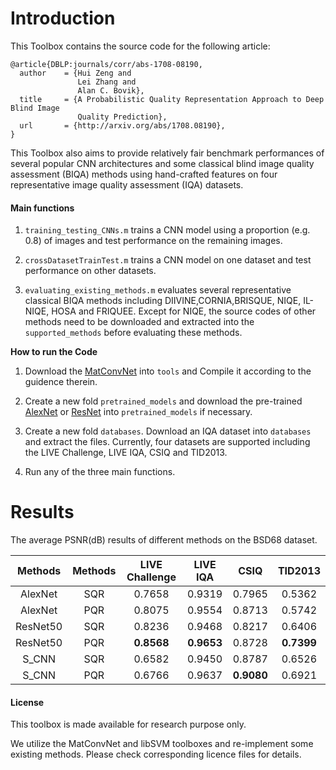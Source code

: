 # Introduction

This Toolbox contains the source code for the following article:

    @article{DBLP:journals/corr/abs-1708-08190,
      author    = {Hui Zeng and
                   Lei Zhang and
                   Alan C. Bovik},
      title     = {A Probabilistic Quality Representation Approach to Deep Blind Image
                   Quality Prediction},
      url       = {http://arxiv.org/abs/1708.08190},
    }

This Toolbox also aims to provide relatively fair benchmark performances of several popular CNN architectures and some classical blind image quality assessment (BIQA) methods using hand-crafted features on four representative image quality assessment (IQA) datasets.


#### Main functions

1. `training_testing_CNNs.m` trains a CNN model using a proportion (e.g. 0.8) of images and test performance on the remaining images.

2. `crossDatasetTrainTest.m` trains a CNN model on one dataset and test performance on other datasets.

3. `evaluating_existing_methods.m` evaluates several representative classical BIQA methods including DIIVINE,CORNIA,BRISQUE, NIQE, IL-NIQE, HOSA and FRIQUEE. Except for NIQE, the source codes of other methods need to be downloaded and extracted into the ``supported_methods`` before evaluating these methods.

**How to run the Code**

1. Download the [MatConvNet](http://www.vlfeat.org/matconvnet/) into ``tools`` and Compile it according to the guidence therein. 

2. Create a new fold ``pretrained_models`` and download the pre-trained [AlexNet](http://www.vlfeat.org/matconvnet/models/imagenet-caffe-alex.mat) or [ResNet](http://www.vlfeat.org/matconvnet/models/imagenet-resnet-50-dag.mat) into ``pretrained_models`` if necessary.

3. Create a new fold ``databases``. Download an IQA dataset into ``databases`` and extract the files. Currently, four datasets are supported including the LIVE Challenge, LIVE IQA, CSIQ and TID2013. 

4. Run any of the three main functions.

# Results
The average PSNR(dB) results of different methods on the BSD68 dataset.

|  Methods | Methods | LIVE Challenge  | LIVE IQA | CSIQ |  TID2013 |
|:-------:|:-------:|:-------:|:-------:|:-------:|:-------:|
| AlexNet |  SQR  |   0.7658   | 0.9319  |   0.7965   |  0.5362 |
| AlexNet |  PQR  |   0.8075   | 0.9554  |   0.8713   |  0.5742 |
| ResNet50 |  SQR  |   0.8236   | 0.9468  | 0.8217 |  0.6406 |
| ResNet50 |  PQR  |   **0.8568**   | **0.9653**  | 0.8728 |  **0.7399** |
| S_CNN |  SQR  |   0.6582   | 0.9450  | 0.8787 |    0.6526   |
| S_CNN |  PQR  |   0.6766   | 0.9637  | **0.9080** |    0.6921  |

#### License

This toolbox is made available for research purpose only. 

We utilize the MatConvNet and libSVM toolboxes and re-implement some existing methods. Please check corresponding licence files for details.
